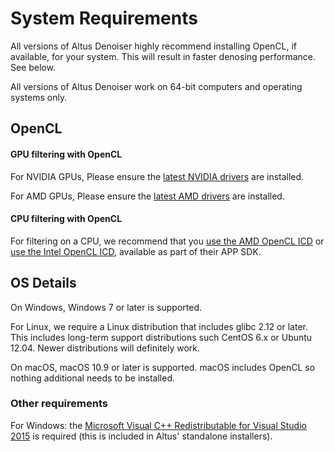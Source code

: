 # System Requirements

All versions of Altus Denoiser highly recommend installing OpenCL, if available, for your system. This will result in faster denosing performance. See below.

All versions of Altus Denoiser work on 64-bit computers and operating systems only.

## OpenCL

#### GPU filtering with OpenCL

For NVIDIA GPUs, Please ensure the [latest NVIDIA drivers][nvidia-driver] are installed.

For AMD GPUs, Please ensure the [latest AMD drivers][amd-opencl] are installed.

[amd-opencl]: https://support.amd.com/en-us/kb-articles/Pages/OpenCL2-Driver.aspx

[nvidia-driver]: http://www.nvidia.com/Download/index.aspx?lang=en-us

#### CPU filtering with OpenCL

For filtering on a CPU, we recommend that you [use the AMD OpenCL ICD][amd-icd] or [use the Intel OpenCL ICD][intel-icd], available as part of their APP SDK.

[amd-icd]: https://support.amd.com/en-us/kb-articles/Pages/OpenCL2-Driver.aspx

[intel-icd]: https://software.intel.com/en-us/articles/opencl-drivers


## OS Details
On Windows, Windows 7 or later is supported.

For Linux, we require a Linux distribution that includes glibc 2.12 or later. This includes long-term support distributions such CentOS 6.x or Ubuntu 12.04. Newer distributions will definitely work.

On macOS, macOS 10.9 or later is supported. macOS includes OpenCL so nothing additional needs to be installed.


### Other requirements

For Windows: the [Microsoft Visual C++ Redistributable for Visual Studio 2015][vc2015rt] is required (this is included in Altus' standalone installers).

[vc2015rt]: https://www.microsoft.com/en-us/download/details.aspx?id=48145